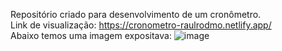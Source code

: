 Repositório criado para desenvolvimento de um cronômetro.
<br>
Link de visualização: https://cronometro-raulrodmo.netlify.app/
<br>
Abaixo temos uma imagem expositava:
![image](https://user-images.githubusercontent.com/102265187/186035037-50f7f877-c3b8-49ea-a0ee-842f04f2e5cb.png)

